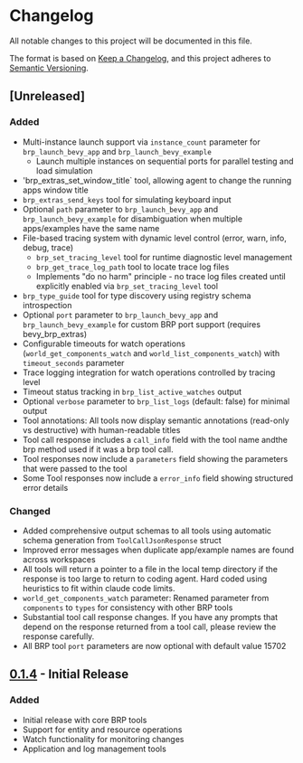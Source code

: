 # Changelog

All notable changes to this project will be documented in this file.

The format is based on [Keep a Changelog](https://keepachangelog.com/en/1.1.0/),
and this project adheres to [Semantic Versioning](https://semver.org/spec/v2.0.0.html).

## [Unreleased]

### Added
- Multi-instance launch support via `instance_count` parameter for `brp_launch_bevy_app` and `brp_launch_bevy_example`
  - Launch multiple instances on sequential ports for parallel testing and load simulation
- 'brp_extras_set_window_title` tool, allowing agent to change the running apps window title
- `brp_extras_send_keys` tool for simulating keyboard input
- Optional `path` parameter to `brp_launch_bevy_app` and `brp_launch_bevy_example` for disambiguation when multiple apps/examples have the same name
- File-based tracing system with dynamic level control (error, warn, info, debug, trace)
  - `brp_set_tracing_level` tool for runtime diagnostic level management
  - `brp_get_trace_log_path` tool to locate trace log files
  - Implements "do no harm" principle - no trace log files created until explicitly enabled via `brp_set_tracing_level` tool
- `brp_type_guide` tool for type discovery using registry schema introspection
- Optional `port` parameter to `brp_launch_bevy_app` and `brp_launch_bevy_example` for custom BRP port support (requires bevy_brp_extras)
- Configurable timeouts for watch operations (`world_get_components_watch` and `world_list_components_watch`) with `timeout_seconds` parameter
- Trace logging integration for watch operations controlled by tracing level
- Timeout status tracking in `brp_list_active_watches` output
- Optional `verbose` parameter to `brp_list_logs` (default: false) for minimal output
- Tool annotations: All tools now display semantic annotations (read-only vs destructive) with human-readable titles
- Tool call response includes a `call_info` field with the tool name andthe brp method used if it was a brp tool call.
- Tool responses now include a `parameters` field showing the parameters that were passed to the tool
- Some Tool responses now include a `error_info` field showing structured error details

### Changed
- Added comprehensive output schemas to all tools using automatic schema generation from `ToolCallJsonResponse` struct
- Improved error messages when duplicate app/example names are found across workspaces
- All tools will return a pointer to a file in the local temp directory if the response is too large to return to coding agent. Hard coded using heuristics to fit within claude code limits.
- `world_get_components_watch` parameter: Renamed parameter from `components` to `types` for consistency with other BRP tools
- Substantial tool call response changes. If you have any prompts that depend on the response returned from a tool call, please review the response carefully.
- All BRP tool `port` parameters are now optional with default value 15702

## [0.1.4] - Initial Release

### Added
- Initial release with core BRP tools
- Support for entity and resource operations
- Watch functionality for monitoring changes
- Application and log management tools

[0.2.1]: https://github.com/natepiano/bevy_brp/mcp/compare/v0.1.4...v0.2.1
[0.1.4]: https://github.com/natepiano/bevy_brp/mcp/releases/tag/v0.1.4
